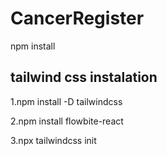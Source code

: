 # CancerRegister

npm install

## tailwind css instalation

1.npm install -D tailwindcss

2.npm install flowbite-react

3.npx tailwindcss init
